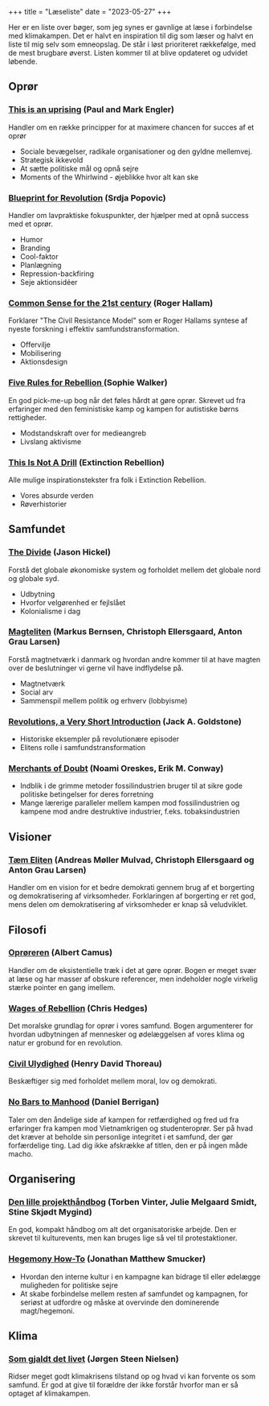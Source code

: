 +++
title = "Læseliste"
date = "2023-05-27"
+++

Her er en liste over bøger, som jeg synes er gavnlige at læse i forbindelse med klimakampen. Det er halvt en inspiration til dig som læser og halvt en liste til mig selv som emneopslag. De står i løst prioriteret rækkefølge, med de mest brugbare øverst. Listen kommer til at blive opdateret og udvidet løbende.

## Oprør

### [This is an uprising](https://bibliotek.dk/linkme.php?rec.id=870970-basis%3A52371023) (Paul and Mark Engler)
Handler om en række principper for at maximere chancen for succes af et oprør
- Sociale bevægelser, radikale organisationer og den gyldne mellemvej.
- Strategisk ikkevold
- At sætte politiske mål og opnå sejre
- Moments of the Whirlwind - øjeblikke hvor alt kan ske

### [Blueprint for Revolution](https://bibliotek.dk/linkme.php?rec.id=850160-katalog%3A990004263690907386) (Srdja Popovic)
Handler om lavpraktiske fokuspunkter, der hjælper med at opnå success med et oprør.
- Humor
- Branding
- Cool-faktor
- Planlægning
- Repression-backfiring
- Seje aktionsidéer

### [Common Sense for the 21st century](https://rogerhallam.com/book/) (Roger Hallam)
Forklarer "The Civil Resistance Model" som er Roger Hallams syntese af nyeste forskning i effektiv samfundstransformation.
- Offervilje
- Mobilisering
- Aktionsdesign

### [Five Rules for Rebellion ](https://iconbooks.com/ib-title/five-rules-for-rebellion/) (Sophie Walker)
En god pick-me-up bog når det føles hårdt at gøre oprør. Skrevet ud fra erfaringer med den feministiske kamp og kampen for autistiske børns rettigheder.
- Modstandskraft over for medieangreb
- Livslang aktivisme

### [This Is Not A Drill](https://bibliotek.dk/linkme.php?rec.id=870970-basis%3A47424984) (Extinction Rebellion)
Alle mulige inspirationstekster fra folk i Extinction Rebellion.
- Vores absurde verden
- Røverhistorier


## Samfundet

### [The Divide](https://bibliotek.dk/linkme.php?rec.id=820120-katalog%3A990007747990305765) (Jason Hickel)
Forstå det globale økonomiske system og forholdet mellem det globale nord og globale syd.
- Udbytning
- Hvorfor velgørenhed er fejlslået
- Kolonialisme i dag

### [Magteliten](https://bibliotek.dk/linkme.php?rec.id=870970-basis%3A51763866) (Markus Bernsen, Christoph Ellersgaard, Anton Grau Larsen)
Forstå magtnetværk i danmark og hvordan andre kommer til at have magten over de beslutninger vi gerne vil have indflydelse på.
- Magtnetværk
- Social arv
- Sammenspil mellem politik og erhverv (lobbyisme)

### [Revolutions, a Very Short Introduction](https://bibliotek.dk/linkme.php?rec.id=870970-basis%3A45568660) (Jack A. Goldstone)
- Historiske eksempler på revolutionære episoder
- Elitens rolle i samfundstransformation

### [Merchants of Doubt](https://bibliotek.dk/linkme.php?rec.id=870970-basis%3A45325547) (Noami Oreskes, Erik M. Conway)
- Indblik i de grimme metoder fossilindustrien bruger til at sikre gode politiske betingelser for deres forretning
- Mange lærerige paralleler mellem kampen mod fossilindustrien og kampene mod andre destruktive industrier, f.eks. tobaksindustrien

## Visioner

### [Tæm Eliten](https://bibliotek.dk/linkme.php?rec.id=874310-katalog%3ADBB0045734) (Andreas Møller Mulvad, Christoph Ellersgaard og Anton Grau Larsen)
Handler om en vision for et bedre demokrati gennem brug af et borgerting og demokratisering af virksomheder. Forklaringen af borgerting er ret god, mens delen om demokratisering af virksomheder er knap så veludviklet.


## Filosofi

### [Oprøreren](https://bibliotek.dk/linkme.php?rec.id=870970-basis%3A22194224) (Albert Camus)
Handler om de eksistentielle træk i det at gøre oprør. Bogen er meget svær at læse og har masser af obskure referencer, men indeholder nogle virkelig stærke pointer en gang imellem.

### [Wages of Rebellion](https://www.hachettebookgroup.com/titles/chris-hedges/wages-of-rebellion/9781568585420/) (Chris Hedges)
Det moralske grundlag for oprør i vores samfund. Bogen argumenterer for hvordan udbytningen af mennesker og ødelæggelsen af vores klima og natur er grobund for en revolution.

### [Civil Ulydighed](https://bibliotek.dk/linkme.php?rec.id=870970-basis%3A25993039) (Henry David Thoreau)
Beskæftiger sig med forholdet mellem moral, lov og demokrati.

### [No Bars to Manhood](https://bibliotek.dk/linkme.php?rec.id=872020-katalog%3A000020372) (Daniel Berrigan)
Taler om den åndelige side af kampen for retfærdighed og fred ud fra erfaringer fra kampen mod Vietnamkrigen og studenteroprør. Ser på hvad det kræver at beholde sin personlige integritet i et samfund, der gør forfærdelige ting. Lad dig ikke afskrække af titlen, den er på ingen måde macho.

## Organisering

### [Den lille projekthåndbog](https://bibliotek.dk/linkme.php?rec.id=870970-basis%3A47163374) (Torben Vinter, Julie Melgaard Smidt, Stine Skjødt Mygind)
En god, kompakt håndbog om alt det organisatoriske arbejde. Den er skrevet til kulturevents, men kan bruges lige så vel til protestaktioner.

### [Hegemony How-To](https:bibliotek.dk/work/pid/820050-katalog:9920647521305762) (Jonathan Matthew Smucker)
- Hvordan den interne kultur i en kampagne kan bidrage til eller ødelægge muligheden for politiske sejre
- At skabe forbindelse mellem resten af samfundet og kampagnen, for seriøst at udfordre og måske at overvinde den dominerende magt/hegemoni.

## Klima

### [Som gjaldt det livet](https://bibliotek.dk/linkme.php?rec.id=870970-basis%3A47059631) (Jørgen Steen Nielsen)
Ridser meget godt klimakrisens tilstand op og hvad vi kan forvente os som samfund. Er god at give til forældre der ikke forstår hvorfor man er så optaget af klimakampen.